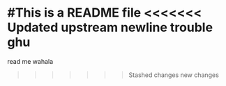 #This is a README file
<<<<<<< Updated upstream
newline
trouble
ghu
=======

read me
wahala
>>>>>>> Stashed changes
new changes